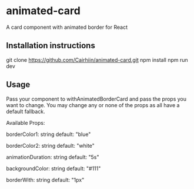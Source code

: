 # animated-card
A card component with animated border for React

## Installation instructions
git clone https://github.com/Cairhiin/animated-card.git
npm install
npm run dev

## Usage
Pass your component to withAnimatedBorderCard and pass the props you want to change.
You may change any or none of the props as all have a default fallback.

Available Props:

borderColor1: string
default: "blue"

borderColor2: string
default: "white"

animationDuration: string
default: "5s"

backgroundColor: string
default: "#111"

borderWith: string
default: "1px"
